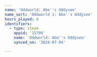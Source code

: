 ```yaml
---
name: 'Oddworld: Abe''s Oddysee'
name_sort: 'Oddworld 1: Abe''s Oddysee'
hours_played: 0
identifiers:
  - type: steam
    appid: '15700'
    name: 'Oddworld: Abe''s Oddysee'
    synced_on: '2024-07-04'

---
```

